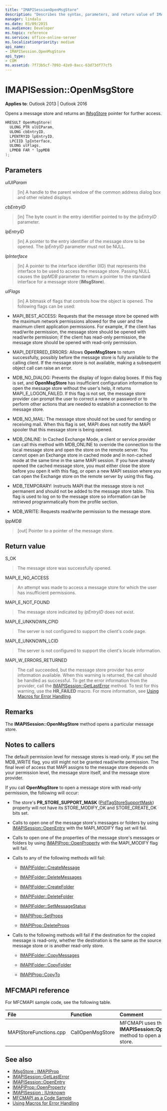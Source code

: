 ```yaml
---
title: "IMAPISessionOpenMsgStore"
description: "Describes the syntax, parameters, and return value of IMAPISessionOpenMsgStore, which opens a message store and returns an IMsgStore pointer for further access."
manager: lindalu
ms.date: 03/09/2015
ms.audience: Developer
ms.topic: reference
ms.service: office-online-server
ms.localizationpriority: medium
api_name:
- IMAPISession.OpenMsgStore
api_type:
- COM
ms.assetid: 7f73b5cf-7093-42e9-8acc-63d73df77cf5
---
```


# IMAPISession::OpenMsgStore

**Applies to**: Outlook 2013 | Outlook 2016 
  
Opens a message store and returns an [IMsgStore](imsgstoreimapiprop.md) pointer for further access. 
  
```cpp
HRESULT OpenMsgStore(
  ULONG_PTR ulUIParam,
  ULONG cbEntryID,
  LPENTRYID lpEntryID,
  LPCIID lpInterface,
  ULONG ulFlags,
  LPMDB FAR * lppMDB
);
```

## Parameters

_ulUIParam_
  
> [in] A handle to the parent window of the common address dialog box and other related displays.
    
_cbEntryID_
  
> [in] The byte count in the entry identifier pointed to by the  _lpEntryID_ parameter. 
    
_lpEntryID_
  
> [in] A pointer to the entry identifier of the message store to be opened. The  _lpEntryID_ parameter must not be NULL. 
    
_lpInterface_
  
> [in] A pointer to the interface identifier (IID) that represents the interface to be used to access the message store. Passing NULL causes the  _lppMDB_ parameter to return a pointer to the standard interface for a message store (**IMsgStore**).
    
_ulFlags_
  
> [in] A bitmask of flags that controls how the object is opened. The following flags can be used:
    
  - MAPI_BEST_ACCESS: Requests that the message store be opened with the maximum network permissions allowed for the user and the maximum client application permissions. For example, if the client has read/write permission, the message store should be opened with read/write permission; if the client has read-only permission, the message store should be opened with read-only permission. 
      
  - MAPI_DEFERRED_ERRORS: Allows **OpenMsgStore** to return successfully, possibly before the message store is fully available to the calling client. If the message store is not available, making a subsequent object call can raise an error. 
      
  - MDB\_NO_DIALOG: Prevents the display of logon dialog boxes. If this flag is set, and **OpenMsgStore** has insufficient configuration information to open the message store without the user's help, it returns MAPI_E_LOGON_FAILED. If this flag is not set, the message store provider can prompt the user to correct a name or password or to perform other actions that are needed to establish a connection to the message store. 
      
  - MDB\_NO_MAIL: The message store should not be used for sending or receiving mail. When this flag is set, MAPI does not notify the MAPI spooler that this message store is being opened.
      
  - MDB\_ONLINE: In Cached Exchange Mode, a client or service provider can call this method with MDB_ONLINE to override the connection to the local message store and open the store on the remote server. You cannot open an Exchange store in cached mode and in non-cached mode at the same time in the same MAPI session. If you have already opened the cached message store, you must either close the store before you open it with this flag, or open a new MAPI session where you can open the Exchange store on the remote server by using this flag.
      
  - MDB_TEMPORARY: Instructs MAPI that the message store is not permanent and should not be added to the message store table. This flag is used to log on to the message store so information can be retrieved programmatically from the profile section. 
      
  - MDB_WRITE: Requests read/write permission to the message store.
    
_lppMDB_
  
> [out] Pointer to a pointer of the message store.
    
## Return value

S_OK 
  
> The message store was successfully opened.
    
MAPI_E_NO_ACCESS 
  
> An attempt was made to access a message store for which the user has insufficient permissions.
    
MAPI_E_NOT_FOUND 
  
> The message store indicated by  _lpEntryID_ does not exist. 
    
MAPI_E_UNKNOWN_CPID 
  
> The server is not configured to support the client's code page.
    
MAPI_E_UNKNOWN_LCID 
  
> The server is not configured to support the client's locale information.
    
MAPI_W_ERRORS_RETURNED 
  
> The call succeeded, but the message store provider has error information available. When this warning is returned, the call should be handled as successful. To get the error information from the provider, call the [IMAPISession::GetLastError](imapisession-getlasterror.md) method. To test for this warning, use the **HR_FAILED** macro. For more information, see [Using Macros for Error Handling](using-macros-for-error-handling.md).
    
## Remarks

The **IMAPISession::OpenMsgStore** method opens a particular message store. 
  
## Notes to callers

The default permission level for message stores is read-only. If you set the MDB_WRITE flag, you still might not be granted read/write permission. The final level of access that MAPI assigns to the message store depends on your permission level, the message store itself, and the message store provider. 
  
If you call **OpenMsgStore** to open a message store with read-only permission, the following will occur: 
  
- The store's **PR\_STORE_SUPPORT_MASK** ([PidTagStoreSupportMask](pidtagstoresupportmask-canonical-property.md)) property will not have its STORE\_MODIFY_OK and STORE\_CREATE_OK bits set. 
    
- Calls to open one of the message store's messages or folders by using [IMAPISession::OpenEntry](imapisession-openentry.md) with the MAPI_MODIFY flag set will fail. 
    
- Calls to open one of the properties of the message store's messages or folders by using [IMAPIProp::OpenProperty](imapiprop-openproperty.md) with the MAPI_MODIFY flag will fail. 
    
- Calls to any of the following methods will fail: 
    
  - [IMAPIFolder::CreateMessage](imapifolder-createmessage.md)
    
  - [IMAPIFolder::DeleteMessages](imapifolder-deletemessages.md)
    
  - [IMAPIFolder::CreateFolder](imapifolder-createfolder.md)
    
  - [IMAPIFolder::DeleteFolder](imapifolder-deletefolder.md)
    
  - [IMAPIFolder::SetMessageStatus](imapifolder-setmessagestatus.md)
    
  - [IMAPIProp::SetProps](imapiprop-setprops.md)
    
  - [IMAPIProp::DeleteProps](imapiprop-deleteprops.md)
  
- Calls to the following methods will fail if the destination for the copied message is read-only, whether the destination is the same as the source message store or is another read-only store.
    
  - [IMAPIFolder::CopyMessages](imapifolder-copymessages.md)
    
  - [IMAPIFolder::CopyFolder](imapifolder-copyfolder.md)
    
  - [IMAPIProp::CopyTo](imapiprop-copyto.md)
  
## MFCMAPI reference

For MFCMAPI sample code, see the following table.
  
|**File**|**Function**|**Comment**|
|:-----|:-----|:-----|
|MAPIStoreFunctions.cpp  <br/> |CallOpenMsgStore  <br/> |MFCMAPI uses the **IMAPISession::OpenMsgStore** method to open a message store. |
   
## See also

- [IMsgStore : IMAPIProp](imsgstoreimapiprop.md)
- [IMAPISession::GetLastError](imapisession-getlasterror.md)
- [IMAPISession::OpenEntry](imapisession-openentry.md)
- [IMAPIProp::OpenProperty](imapiprop-openproperty.md)
- [IMAPISession : IUnknown](imapisessioniunknown.md)
- [MFCMAPI as a Code Sample](mfcmapi-as-a-code-sample.md)
- [Using Macros for Error Handling](using-macros-for-error-handling.md)

